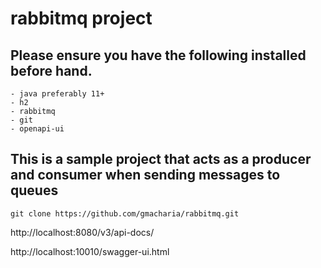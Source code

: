 # rabbitmq project

## Please ensure you have the following installed before hand.

    - java preferably 11+
    - h2
    - rabbitmq
    - git
    - openapi-ui

## This is a sample project that acts as a producer and consumer when sending messages to queues


```
git clone https://github.com/gmacharia/rabbitmq.git

```
http://localhost:8080/v3/api-docs/

http://localhost:10010/swagger-ui.html
